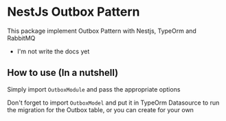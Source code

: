 # NestJs Outbox Pattern

This package implement Outbox Pattern with Nestjs, TypeOrm and RabbitMQ

- I'm not write the docs yet

## How to use (In a nutshell)

Simply import `OutboxModule` and pass the appropriate options

Don't forget to import `OutboxModel` and put it in TypeOrm Datasource to run the migration for the Outbox table, or you can create for your own
